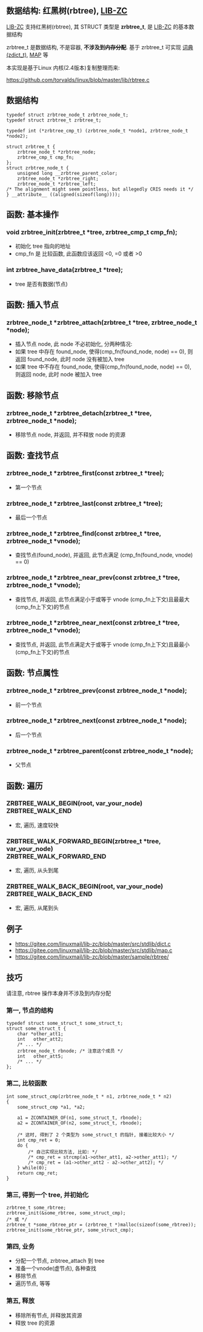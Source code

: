 <A name="readme_md" id="readme_md"></A>

## 数据结构: 红黑树(rbtree), [LIB-ZC](https://gitee.com/linuxmail/lib-zc#readme_md)


[LIB-ZC](https://gitee.com/linuxmail/lib-zc#readme_md) 支持红黑树(rbtree),
其 STRUCT 类型是 **zrbtree_t**,
是 [LIB-ZC](https://gitee.com/linuxmail/lib-zc#readme_md) 的基本数据结构

zrbtree_t 是数据结构, 不是容器, **不涉及到<s>内存分配</s>**. 基于 zrbtree_t 可实现 [词典(zdict_t)](./dict.md), [MAP](./map.md) 等

本实现是基于Linux 内核(2.4版本)复制整理而来:

https://github.com/torvalds/linux/blob/master/lib/rbtree.c

## 数据结构
```
typedef struct zrbtree_node_t zrbtree_node_t;
typedef struct zrbtree_t zrbtree_t;

typedef int (*zrbtree_cmp_t) (zrbtree_node_t *node1, zrbtree_node_t *node2);

struct zrbtree_t {
    zrbtree_node_t *zrbtree_node;
    zrbtree_cmp_t cmp_fn;
};
struct zrbtree_node_t {
    unsigned long __zrbtree_parent_color;
    zrbtree_node_t *zrbtree_right;
    zrbtree_node_t *zrbtree_left;
/* The alignment might seem pointless, but allegedly CRIS needs it */
} __attribute__ ((aligned(sizeof(long))));
```

## 函数: 基本操作

### void zrbtree_init(zrbtree_t *tree, zrbtree_cmp_t cmp_fn);

* 初始化 tree 指向的地址
* cmp_fn 是 比较函数, 此函数应该返回 &lt;0, =0 或者 &gt;0

### int zrbtree_have_data(zrbtree_t *tree);

* tree 是否有数据(节点)

## 函数: 插入节点

### zrbtree_node_t *zrbtree_attach(zrbtree_t *tree, zrbtree_node_t *node);

* 插入节点 node, 此 node 不必初始化, 分两种情况:
* 如果 tree 中存在 found_node, 使得(cmp_fn(found_node, node) == 0), 则返回 found_node, 此时 node 没有被加入 tree
* 如果 tree 中不存在 found_node, 使得(cmp_fn(found_node, node) == 0), 则返回 node, 此时 node 被加入 tree


## 函数: 移除节点

### zrbtree_node_t *zrbtree_detach(zrbtree_t *tree, zrbtree_node_t *node);

* 移除节点 node, 并返回, 并不释放 node 的资源

## 函数: 查找节点

### zrbtree_node_t *zrbtree_first(const zrbtree_t *tree);

* 第一个节点

### zrbtree_node_t *zrbtree_last(const zrbtree_t *tree);

* 最后一个节点

### zrbtree_node_t *zrbtree_find(const zrbtree_t *tree, zrbtree_node_t *vnode);

* 查找节点(found_node), 并返回, 此节点满足 (cmp_fn(found_node, vnode) == 0)

### zrbtree_node_t *zrbtree_near_prev(const zrbtree_t *tree, zrbtree_node_t *vnode);

* 查找节点, 并返回, 此节点满足小于或等于 vnode (cmp_fn上下文)且最最大(cmp_fn上下文)的节点

### zrbtree_node_t *zrbtree_near_next(const zrbtree_t *tree, zrbtree_node_t *vnode);

* 查找节点, 并返回, 此节点满足大于或等于 vnode (cmp_fn上下文)且最最小(cmp_fn上下文)的节点

## 函数: 节点属性

### zrbtree_node_t *zrbtree_prev(const zrbtree_node_t *node);

* 前一个节点

### zrbtree_node_t *zrbtree_next(const zrbtree_node_t *node);

* 后一个节点

### zrbtree_node_t *zrbtree_parent(const zrbtree_node_t *node);

* 父节点

## 函数: 遍历

### ZRBTREE_WALK_BEGIN(root, var_your_node)<BR />ZRBTREE_WALK_END

* 宏, 遍历, 速度较快

### ZRBTREE_WALK_FORWARD_BEGIN(zrbtree_t *tree, var_your_node)<BR />ZRBTREE_WALK_FORWARD_END

* 宏, 遍历, 从头到尾

### ZRBTREE_WALK_BACK_BEGIN(root, var_your_node)<BR />ZRBTREE_WALK_BACK_END

* 宏, 遍历, 从尾到头


## 例子

* https://gitee.com/linuxmail/lib-zc/blob/master/src/stdlib/dict.c
* https://gitee.com/linuxmail/lib-zc/blob/master/src/stdlib/map.c
* https://gitee.com/linuxmail/lib-zc/blob/master/sample/rbtree/

## 技巧

请注意, rbtree 操作本身并不涉及到内存分配

### 第一, 节点的结构

```
typedef struct some_struct_t some_struct_t;
struct some_struct_t {
    char *other_att1;
    int   other_att2;
    /* ... */
    zrbtree_node_t rbnode; /* 注意这个成员 */
    int   other_att5;
    /* ... */
};
```

### 第二, 比较函数

```
int some_struct_cmp(zrbtree_node_t * n1, zrbtree_node_t * n2)
{
    some_struct_cmp *a1, *a2;

    a1 = ZCONTAINER_OF(n1, some_struct_t, rbnode);
    a2 = ZCONTAINER_OF(n2, some_struct_t, rbnode);
    
    /* 这时, 得到了 2 个类型为 some_struct_t 的指针, 接着比较大小 */
    int cmp_ret = 0;
    do {
        /* 自己实现比较方法, 比如: */
        /* cmp_ret = strcmp(a1->other_att1, a2->other_att1); */
        /* cmp_ret = (a1->other_att2 - a2->other_att2); */
    } while(0);
    return cmp_ret;
}
```

### 第三, 得到一个 tree, 并初始化

```
zrbtree_t some_rbtree;
zrbtree_init(&some_rbtree, some_struct_cmp);
/* 或 */
zrbtree_t *some_rbtree_ptr = (zrbtree_t *)malloc(sizeof(some_rbtree));
zrbtree_init(some_rbtree_ptr, some_struct_cmp);
```

### 第四, 业务

* 分配一个节点, zrbtree_attach 到 tree
* 准备一个vnode(虚节点), 各种查找
* 移除节点
* 遍历节点, 等等

### 第五, 释放

* 移除所有节点, 并释放其资源
* 释放 tree 的资源

